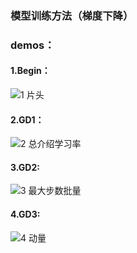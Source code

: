 ### 模型训练方法（梯度下降）
### demos：
#### 1.Begin：
![1 片头](https://github.com/user-attachments/assets/bdc61d80-fa7d-462a-a582-ecc5cb688eb1)
#### 2.GD1：
![2 总介绍学习率](https://github.com/user-attachments/assets/33180088-96e8-419c-be17-488215f2e657)
#### 3.GD2:
![3 最大步数批量](https://github.com/user-attachments/assets/4f4e9007-28f3-4c6f-bd7e-06553ce7c83e)
#### 4.GD3:
![4 动量](https://github.com/user-attachments/assets/95df9705-323a-4e94-9190-2081d00b6c16)
